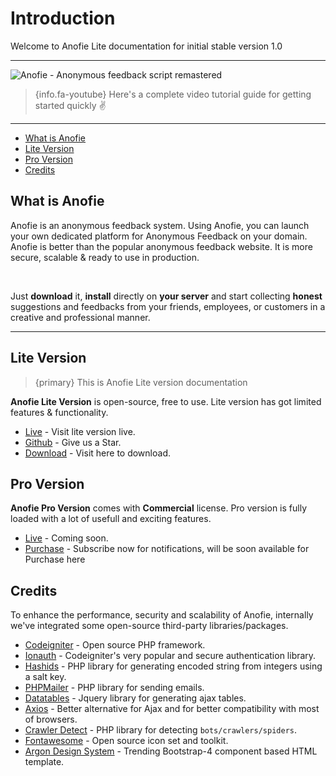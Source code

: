 # Introduction

Welcome to Anofie Lite documentation for initial stable version 1.0

---

![Anofie - Anonymous feedback script remastered](http://docs.anofie.classiebit.com/images/anofie-docs-banner-1.jpg "Anofie - Anonymous feedback script remastered")


> {info.fa-youtube} Here's a complete video tutorial guide for getting started quickly ✌️

---

- [What is Anofie](#What-is-Anofie)
- [Lite Version](#Lite-version)
- [Pro Version](#Pro-version)
- [Credits](#Credits)

<a name="What-is-Anofie"></a>
## What is Anofie

Anofie is an anonymous feedback system. Using Anofie, you can launch your own dedicated platform for Anonymous Feedback on your domain. Anofie is better than the popular anonymous feedback website. It is more secure, scalable & ready to use in production. 

<br>

Just **download** it, **install** directly on **your server** and start collecting **honest** suggestions and feedbacks from your friends, employees, or customers in a creative and professional manner.

---

<a name="Lite-version"></a>
## Lite Version

>{primary} This is Anofie Lite version documentation

**Anofie Lite Version** is open-source, free to use. Lite version has got limited features & functionality.

+ [Live](https://anofie.classiebit.com) - Visit lite version live.
+ [Github](https://github.com/classiebit/anofie) - Give us a Star.
+ [Download](https://classiebit.com/anofie) - Visit here to download.


<a name="Pro-version"></a>
## Pro Version

**Anofie Pro Version** comes with **Commercial** license. Pro version is fully loaded with a lot of usefull and exciting features.

+ [Live](https://anofie.com) - Coming soon.
+ [Purchase](https://classiebit.com/anofie-pro) - Subscribe now for notifications, will be soon available for Purchase here


<a name="credits"></a>
## Credits

To enhance the performance, security and scalability of Anofie, internally we've integrated some open-source third-party libraries/packages.

+ [Codeigniter](https://github.com/bcit-ci/CodeIgniter) - Open source PHP framework.
+ [Ionauth](https://github.com/benedmunds/CodeIgniter-Ion-Auth) - Codeigniter's very popular and secure authentication library.
+ [Hashids](https://github.com/vinkla/hashids) - PHP library for generating encoded string from integers using a salt key.
+ [PHPMailer](https://github.com/PHPMailer/PHPMailer) - PHP library for sending emails.
+ [Datatables](https://github.com/DataTables/DataTables) - Jquery library for generating ajax tables.
+ [Axios](https://github.com/axios/axios) - Better alternative for Ajax and for better compatibility with most of browsers.  
+ [Crawler Detect](https://github.com/JayBizzle/Crawler-Detect) - PHP library for detecting `bots/crawlers/spiders`.
+ [Fontawesome](https://github.com/FortAwesome/Font-Awesome/) - Open source icon set and toolkit.
+ [Argon Design System](https://github.com/creativetimofficial/argon-design-system) - Trending Bootstrap-4 component based HTML template.
